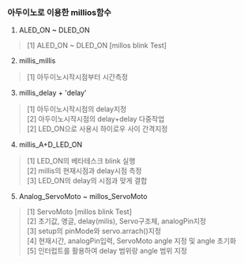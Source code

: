 ### 아두이노로 이용한 millios함수
1. ALED_ON ~ DLED_ON
> [1] ALED_ON ~ DLED_ON [millos blink Test]<br>
2. millis_millis
> [1] 아두이노시작시점부터 시간측정 <br>
3. millis_delay + 'delay'
> [1] 아두이노시작시점의 delay지정 <br>
> [2] 아두이노시작시점의 delay+delay 다중작업<br>
> [2] LED_ON으로 사용시 하이로우 사이 간격지정<br>
4. millis_A+D_LED_ON
> [1] LED_ON의 베타테스크 blink 실행 <br>
> [2] millis의 현재시점과 delay시점 측정 <br>
> [3] LED_ON의 delay의 시점과 맞게 결합 <br>
5. Analog_ServoMoto ~ millos_ServoMoto
>[1] ServoMoto [millos blink Test]<br>
>[2] 초기값, 앵글, delay(milis), Servo구조체, analogPin지정<br>
>[3] setup의 pinMode와 servo.arrach()지정 <br>
>[4] 현재시간, analogPin입력, ServoMoto angle 지정 및 angle 초기화<br>
>[5] 인터럽트를 활용하여 delay 범위랑 angle 범위 지정 <br> 